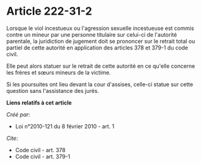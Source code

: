 # Article 222-31-2

Lorsque le viol incestueux ou l'agression sexuelle incestueuse est commis contre un mineur par une personne titulaire sur
celui-ci de l'autorité parentale, la juridiction de jugement doit se prononcer sur le retrait total ou partiel de cette
autorité en application des articles 378 et 379-1 du code civil. 

Elle peut alors statuer sur le retrait de cette autorité en ce qu'elle concerne les frères et sœurs mineurs de la victime. 

Si les poursuites ont lieu devant la cour d'assises, celle-ci statue sur cette question sans l'assistance des jurés.

**Liens relatifs à cet article**

_Créé par_:

  - Loi n°2010-121 du 8 février 2010 - art. 1

_Cite_:

  - Code civil - art. 378
  - Code civil - art. 379-1

